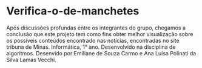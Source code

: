 # Verifica-o-de-manchetes
Após discussões profundas entre os integrantes do grupo, chegamos a conclusão que este projeto tem como fins obter melhor visualização sobre os possíveis conteúdos encontrado nas notícias, encontradas no site tribuna de Minas.
Informática, 1° ano.
Desenvolvido na disciplina de algoritmos.
Desenvido por:Emiliane de Souza Carmo e Ana Luísa Polinati da Silva Lamas Vecchi.
